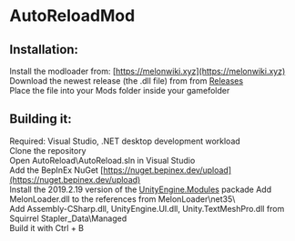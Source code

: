 # AutoReloadMod
## Installation:  
Install the modloader from: [https://melonwiki.xyz](https://melonwiki.xyz)  
Download the newest release (the .dll file) from from [Releases](https://github.com/staplerofsquirrels/AutoReloadMod/releases/latest/)  
Place the file into your Mods folder inside your gamefolder 

## Building it:
Required: Visual Studio, .NET desktop development workload  
Clone the repository  
Open AutoReload\AutoReload.sln in Visual Studio  
Add the BepInEx NuGet [https://nuget.bepinex.dev/upload](https://nuget.bepinex.dev/upload)  
Install the 2019.2.19 version of the [UnityEngine.Modules](https://nuget.bepinex.dev/packages/unityengine.modules/2019.2.19) packade
Add MelonLoader.dll to the references from MelonLoader\net35\  
Add Assembly-CSharp.dll, UnityEngine.UI.dll, Unity.TextMeshPro.dll from Squirrel Stapler_Data\Managed  
Build it with Ctrl + B
